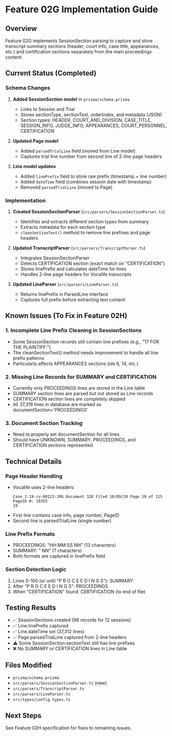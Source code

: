 # Feature 02G Implementation Guide

## Overview
Feature 02G implements SessionSection parsing to capture and store transcript summary sections (header, court info, case title, appearances, etc.) and certification sections separately from the main proceedings content.

## Current Status (Completed)

### Schema Changes
1. **Added SessionSection model** in `prisma/schema.prisma`
   - Links to Session and Trial
   - Stores sectionType, sectionText, orderIndex, and metadata (JSON)
   - Section types: HEADER, COURT_AND_DIVISION, CASE_TITLE, SESSION_INFO, JUDGE_INFO, APPEARANCES, COURT_PERSONNEL, CERTIFICATION

2. **Updated Page model**
   - Added `parsedTrialLine` field (moved from Line model)
   - Captures trial line number from second line of 2-line page headers

3. **Line model updates**
   - Added `linePrefix` field to store raw prefix (timestamp + line number)
   - Added `dateTime` field (combines session date with timestamp)
   - Removed `parsedTrialLine` (moved to Page)

### Implementation

1. **Created SessionSectionParser** (`src/parsers/SessionSectionParser.ts`)
   - Identifies and extracts different section types from summary
   - Extracts metadata for each section type
   - `cleanSectionText()` method to remove line prefixes and page headers

2. **Updated TranscriptParser** (`src/parsers/TranscriptParser.ts`)
   - Integrates SessionSectionParser
   - Detects CERTIFICATION section (exact match on "CERTIFICATION")
   - Stores linePrefix and calculates dateTime for lines
   - Handles 2-line page headers for Vocalife transcripts

3. **Updated LineParser** (`src/parsers/LineParser.ts`)
   - Returns linePrefix in ParsedLine interface
   - Captures full prefix before extracting text content

## Known Issues (To Fix in Feature 02H)

### 1. Incomplete Line Prefix Cleaning in SessionSections
- Some SessionSection records still contain line prefixes (e.g., "17     FOR THE PLAINTIFF:")
- The cleanSectionText() method needs improvement to handle all line prefix patterns
- Particularly affects APPEARANCES sections (ids 6, 14, etc.)

### 2. Missing Line Records for SUMMARY and CERTIFICATION
- Currently only PROCEEDINGS lines are stored in the Line table
- SUMMARY section lines are parsed but not stored as Line records
- CERTIFICATION section lines are completely skipped
- All 37,319 lines in database are marked as documentSection='PROCEEDINGS'

### 3. Document Section Tracking
- Need to properly set documentSection for all lines
- Should have UNKNOWN, SUMMARY, PROCEEDINGS, and CERTIFICATION sections represented

## Technical Details

### Page Header Handling
- Vocalife uses 2-line headers:
  ```
  Case 2:19-cv-00123-JRG Document 328 Filed 10/09/20 Page 19 of 125 PageID #: 18355
  19
  ```
- First line contains case info, page number, PageID
- Second line is parsedTrialLine (single number)

### Line Prefix Formats
- PROCEEDINGS: "HH:MM:SS   NN" (13 characters)
- SUMMARY: "     NN" (7 characters)
- Both formats are captured in linePrefix field

### Section Detection Logic
1. Lines 0-100 (or until "P R O C E E D I N G S"): SUMMARY
2. After "P R O C E E D I N G S": PROCEEDINGS
3. When "CERTIFICATION" found: CERTIFICATION (to end of file)

## Testing Results
- ✅ SessionSections created (96 records for 12 sessions)
- ✅ Line.linePrefix captured
- ✅ Line.dateTime set (37,312 lines)
- ✅ Page.parsedTrialLine captured from 2-line headers
- ⚠️ Some SessionSection.sectionText still has line prefixes
- ❌ No SUMMARY or CERTIFICATION lines in Line table

## Files Modified
- `prisma/schema.prisma`
- `src/parsers/SessionSectionParser.ts` (new)
- `src/parsers/TranscriptParser.ts`
- `src/parsers/LineParser.ts`
- `src/types/config.types.ts`

## Next Steps
See Feature 02H specification for fixes to remaining issues.